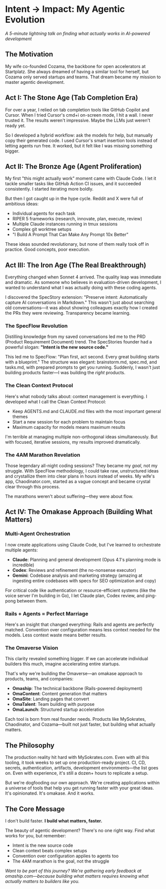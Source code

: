 # Intent → Impact: My Agentic Evolution
*A 5-minute lightning talk on finding what actually works in AI-powered development*

## The Motivation
My wife co-founded Cozama, the backbone for open accelerators at Startplatz. She always dreamed of having a similar tool for herself, but Cozama only served startups and teams. That dream became my mission to master agentic development.

## Act I: The Stone Age (Tab Completion Era)
For over a year, I relied on tab completion tools like GitHub Copilot and Cursor. When I tried Cursor's cmd+i on-screen mode, I hit a wall. I never trusted it. The results weren't impressive. Maybe the LLMs just weren't ready yet.

So I developed a hybrid workflow: ask the models for help, but manually copy their generated code. I used Cursor's smart insertion tools instead of letting agents run free. It worked, but it felt like I was missing something bigger.

## Act II: The Bronze Age (Agent Proliferation)
My first "this might actually work" moment came with Claude Code. I let it tackle smaller tasks like GitHub Action CI issues, and it succeeded consistently. I started iterating more boldly.

But then I got caught up in the hype cycle. Reddit and X were full of ambitious ideas:
- Individual agents for each task
- RIPER 5 frameworks (research, innovate, plan, execute, review)
- Multiple Claude instances running in tmux sessions
- Complex git worktree setups
- "I Build A Prompt That Can Make Any Prompt 10x Better"

These ideas sounded revolutionary, but none of them really took off in practice. Good concepts, poor execution.

## Act III: The Iron Age (The Real Breakthrough)
Everything changed when Sonnet 4 arrived. The quality leap was immediate and dramatic. As someone who believes in evaluation-driven development, I wanted to understand what I was actually doing with these coding agents.

I discovered the SpecStory extension: "Preserve intent: Automatically capture AI conversations in Markdown." This wasn't just about searching old conversations—it was about showing colleagues exactly how I created the PRs they were reviewing. Transparency became learning.

### The SpecFlow Revolution
Distilling knowledge from my saved conversations led me to the PRD (Product Requirement Document) trend. The SpecStories founder had a powerful slogan: **"Intent is the new source code."**

This led me to SpecFlow: "Plan first, act second. Every great building starts with a blueprint." The structure was elegant: brainstorm.md, spec.md, and tasks.md, with prepared prompts to get you running. Suddenly, I wasn't just building products faster—I was building the *right* products.

### The Clean Context Protocol
Here's what nobody talks about: context management is everything. I developed what I call the Clean Context Protocol:

- Keep AGENTS.md and CLAUDE.md files with the most important general themes
- Start a new session for each problem to maintain focus
- Maximum capacity for models means maximum results

I'm terrible at managing multiple non-orthogonal ideas simultaneously. But with focused, iterative sessions, my results improved dramatically.

### The 4AM Marathon Revelation
Those legendary all-night coding sessions? They became my *goal*, not my struggle. With SpecFlow methodology, I could take raw, unstructured ideas and crystallize them into clear plans in hours instead of weeks. My wife's app, Chaodinator.com, started as a vague concept and became crystal clear through this process.

The marathons weren't about suffering—they were about flow.

## Act IV: The Omakase Approach (Building What Matters)
### Multi-Agent Orchestration
I now create applications using Claude Code, but I've learned to orchestrate multiple agents:

- **Claude**: Planning and general development (Opus 4.1's planning mode is incredible)
- **Codex**: Reviews and refinement (the no-nonsense executor)
- **Gemini**: Codebase analysis and marketing strategy (amazing at ingesting entire codebases with specs for SEO optimization and copy)

For critical code like authentication or resource-efficient systems (like the voice server I'm building in Go), I let Claude plan, Codex review, and ping-pong between them.

### Rails + Agents = Perfect Marriage
Here's an insight that changed everything: Rails and agents are perfectly matched. Convention over configuration means less context needed for the models. Less context waste means better results.

### The Omaverse Vision
This clarity revealed something bigger. If we can accelerate individual builders this much, imagine accelerating entire startups.

That's why we're building the Omaverse—an omakase approach to products, teams, and companies:

- **Omaship**: The technical backbone (Rails-powered deployment)
- **OmaContent**: Content generation that matters
- **OmaSite**: Landing pages that convert
- **OmaTalent**: Team building with purpose
- **OmaLaunch**: Structured startup acceleration

Each tool is born from real founder needs. Products like MySokrates, Chaodinator, and Cozama—built not just faster, but building what actually matters.

## The Philosophy
The production reality hit hard with MySokrates.com. Even with all this tooling, it took weeks to set up one production-ready project. CI, CD, secrets, authentication, artifacts, development environments—the list goes on. Even with experience, it's still a dozen+ hours to replicate a setup.

But we're dogfooding our own approach. We're creating applications within a universe of tools that help you get running faster with your great ideas. It's opinionated. It's omakase. And it works.

## The Core Message
I don't build faster. **I build what matters, faster.**

The beauty of agentic development? There's no one right way. Find what works for you, but remember:

- Intent is the new source code
- Clean context beats complex setups
- Convention over configuration applies to agents too
- The 4AM marathon is the goal, not the struggle

*Want to be part of this journey? We're gathering early feedback at omaship.com—because building what matters requires knowing what actually matters to builders like you.*